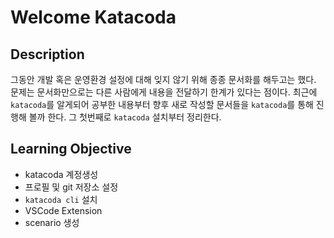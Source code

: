 # Welcome Katacoda

## Description

그동안 개발 혹은 운영환경 설정에 대해 잊지 않기 위해 종종 문서화를 해두고는 했다.
문제는 문서화만으로는 다른 사람에게 내용을 전달하기 한계가 있다는 점이다.
최근에 `katacoda`를 알게되어 공부한 내용부터 향후 새로 작성할 문서들을 `katacoda`를 통해 진행해 볼까 한다.
그 첫번째로 `katacoda` 설치부터 정리한다.

## Learning Objective

- katacoda 계정생성
- 프로필 및 git 저장소 설정
- `katacoda cli` 설치
- VSCode Extension
- scenario 생성
